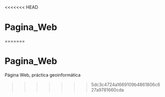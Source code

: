 <<<<<<< HEAD
# Pagina_Web
=======
# Pagina_Web
Página Web, práctica geoinformática
>>>>>>> 5dc3c4724a1669109b4861806c627a9781660cda
